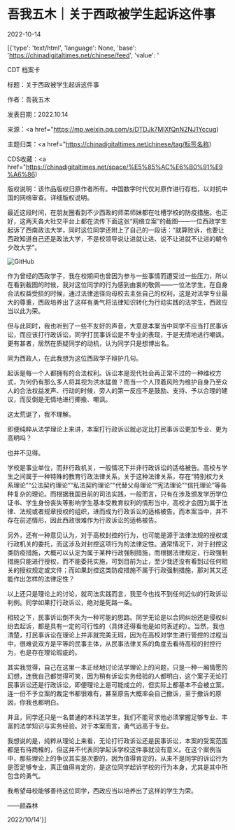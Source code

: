 # 吾我五木｜关于西政被学生起诉这件事

2022-10-14

[{'type': 'text/html', 'language': None, 'base': 'https://chinadigitaltimes.net/chinese/feed', 'value': '

CDT 档案卡

标题：关于西政被学生起诉这件事

作者：吾我五木

发表日期：2022.10.14

来源：<a href="https://mp.weixin.qq.com/s/DTDJk7MlXfQnN2NJ1Yccug)

主题归类：<a href="https://chinadigitaltimes.net/chinese/tag/标签名称)

CDS收藏：<a href="https://chinadigitaltimes.net/space/%E5%85%AC%E6%B0%91%E9%A6%86)

版权说明：该作品版权归原作者所有。中国数字时代仅对原作进行存档，以对抗中国的网络审查。详细版权说明。





最近这段时间，在朋友圈看到不少西政的师弟师妹都在吐槽学校的防疫措施。也正好，这两天各大社交平台上都在流传下面这张“网络立案”的截图——一位西政学生起诉了西南政法大学，同时这位同学还附上了自己的一段话：“就算败诉，也要让西政知道自己还是政法大学，不是校领导说让进就让进、说不让进就不让进的朝令夕改大学”。

![GitHub](https://chinadigitaltimes.net/chinese/files/2022/10/post-688325-6349af9407383.)

作为曾经的西政学子，我在校期间也曾因为参与一些事情而遭受过一些压力，所以在看到截图的时候，我对这位同学的行为感到由衷的敬佩——一位法学生，在自身合法权益受损的时候，通过法律途径向母校去主张自己的权利，这是对法学专业最大的尊重，西政培养出了这样有勇气将法律知识转化为行动实践的法学生，西政应当以此为荣。

但与此同时，我也听到了一些不友好的声音，大意是本案当中同学不应当打民事诉讼，而应该打行政诉讼，同学打民事诉讼是不专业的表现，于是无情地进行嘲讽。更有甚者，居然在质疑同学的动机，认为同学只是想博出名。

同为西政人，在此我想为这位西政学子辩护几句。

起诉是每一个人都拥有的合法权利。诉讼本是现代社会再正常不过的一种维权方式，为何仍有那么多人将其视为洪水猛兽？而当一个人顶着风险为维护自身乃至众人的合法权益发声、行动的时候，旁人的第一反应不是鼓励、支持、予以合理的建议，而反倒是无情地进行揶揄、嘲讽。

这太荒诞了，我不理解。

即便纯粹从法学理论上来讲，本案打行政诉讼就必定比打民事诉讼更加专业、更为高明吗？

也并不见得。

学校是事业单位，而非行政机关，一般情况下并非行政诉讼的适格被告。高校与学生之间属于一种特殊的教育行政法律关系，关于这种法律关系，存在“特别权力关系理论”“公法契约理论”“私法契约理论”“代替父母理论”“宪法理论”“信托理论”等各种复杂的理论。而根据我国目前的司法实践，一般而言，只有在涉及颁发学历学位证书、学生身份丧失等影响学生基本受教育权利的情形当中，高校才会因为属于法律、法规或者规章授权的组织，进而成为行政诉讼的适格被告。而本案当中，并不存在前述情形，因此西政很难作为行政诉讼的适格被告。

另外，还有一种意见认为，对于高校封控的行为，也可能是源于法律法规的授权或行政机关的委托，而这涉及对封控这项行为的法律定性。通常情况下，对于封控这类防疫措施，大概可以认定为属于某种行政强制措施，而根据法律规定，行政强制措施只能进行授权，而不能委托实施，可到目前为止，至少我还没有看到过任何相关的授权规定或文件；而如果封控这类防疫措施不属于行政强制措施，那对其又还能作出怎样的法律定性？

以上还只是理论上的讨论，就司法实践而言，我至今也找不到任何近似的行政诉讼判例。同学如果打行政诉讼，绝对是死路一条。

相较之下，民事诉讼倒不失为一种可能的思路。同学无论是以合同纠纷还是侵权纠纷去起诉，都是具有一定的可行性的（具体还得看他是如何表述的）。当然，我也清楚，打民事诉讼在理论上并非就完美无瑕，因为在高校对学生进行管控的过程当中，很难说双方是平等的民事主体，从民事法律关系的角度去看待高校的封控行为，也是存在理论瑕疵的。

其实我觉得，自己在这里一本正经地讨论法学理论上的问题，只是一种一厢情愿的幻想，连我自己都觉得可笑，因为稍有诉讼实务经验的人都明白，这个案子无论打民事诉讼还是行政诉讼，即便理论上是可能成立的，但实际上都基本不会被立案，连一份不予立案的裁定书都很难有，甚至原告大概率会自己撤诉，至于撤诉的原因，你我也都明白。

并且，同学还只是一名普通的本科法学生，我们不能苛求他必须掌握足够专业、丰富的法学知识与实务经验。对于本案而言，勇气远高于专业。

我想说的是，纯粹从理论上来看，无论打行政诉讼还是民事诉讼，本案的受案范围都是有待商榷的，但这并不代表同学起诉学校这件事就没有意义。在这个案例当中，那些理论上的争议其实是次要的，因为值得肯定的，从来不是同学的诉讼行为是否足够专业，真正值得肯定的，是这位同学起诉学校的行为本身，尤其是其中所包含的勇气。

我希望母校能够善待这位同学，西政应当以培养出了这样的学生为荣。

——颜森林

2022/10/14'}]